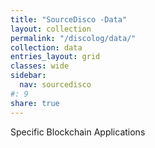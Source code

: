 ```yaml
---
title: "SourceDisco -Data"
layout: collection
permalink: "/discolog/data/"
collection: data
entries_layout: grid
classes: wide
sidebar:
  nav: sourcedisco 
#: 9
share: true
---
```


Specific Blockchain Applications